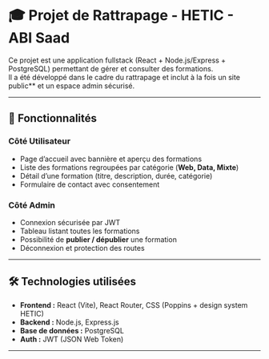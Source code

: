 # 🎓 Projet de Rattrapage - HETIC - ABI Saad

Ce projet est une application fullstack (React + Node.js/Express + PostgreSQL) permettant de gérer et consulter des formations.  
Il a été développé dans le cadre du rattrapage et inclut à la fois un site public** et un espace admin sécurisé.

---

## 🚀 Fonctionnalités

### Côté Utilisateur
- Page d’accueil avec bannière et aperçu des formations
- Liste des formations regroupées par catégorie (**Web, Data, Mixte**)
- Détail d’une formation (titre, description, durée, catégorie)
- Formulaire de contact avec consentement

### Côté Admin
- Connexion sécurisée par JWT
- Tableau listant toutes les formations
- Possibilité de **publier / dépublier** une formation
- Déconnexion et protection des routes

---

## 🛠️ Technologies utilisées

- **Frontend :** React (Vite), React Router, CSS (Poppins + design system HETIC)
- **Backend :** Node.js, Express.js
- **Base de données :** PostgreSQL
- **Auth :** JWT (JSON Web Token)

---
